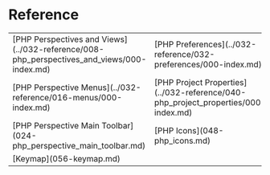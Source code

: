 # Reference

<!--context:reference-->

<table>
<tr><td>[PHP Perspectives and Views](../032-reference/008-php_perspectives_and_views/000-index.md)</td>

<td>[PHP Preferences](../032-reference/032-preferences/000-index.md)</td></tr>

<tr><td>[PHP Perspective Menus](../032-reference/016-menus/000-index.md)</td>

<td>[PHP Project Properties](../032-reference/040-php_project_properties/000-index.md)</td></tr>

<tr><td>[PHP Perspective Main Toolbar](024-php_perspective_main_toolbar.md)</td>

<td>[PHP Icons](048-php_icons.md)</td></tr>

<tr><td>[Keymap](056-keymap.md)</td>

<td>&nbsp;</td></tr>

</table>
